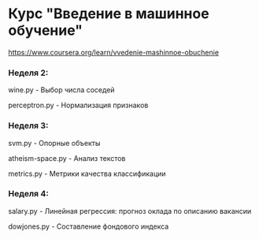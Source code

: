 # Курс "Введение в машинное обучение"
https://www.coursera.org/learn/vvedenie-mashinnoe-obuchenie

### Неделя 2:
wine.py - Выбор числа соседей

perceptron.py - Нормализация признаков

### Неделя 3:
svm.py - Опорные объекты

atheism-space.py - Анализ текстов

metrics.py - Метрики качества классификации

### Неделя 4:
salary.py - Линейная регрессия: прогноз оклада по описанию вакансии

dowjones.py - Составление фондового индекса
